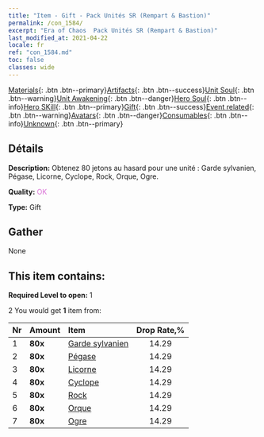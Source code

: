 ```yaml
---
title: "Item - Gift - Pack Unités SR (Rempart & Bastion)"
permalink: /con_1584/
excerpt: "Era of Chaos  Pack Unités SR (Rempart & Bastion)"
last_modified_at: 2021-04-22
locale: fr
ref: "con_1584.md"
toc: false
classes: wide
---
```

 [Materials](/ItemsFR/){: .btn .btn--primary}[Artifacts](/ItemsFR/Artifacts/){: .btn .btn--success}[Unit Soul](/ItemsFR/UnitSoul/){: .btn .btn--warning}[Unit Awakening](/ItemsFR/UnitAwakening/){: .btn .btn--danger}[Hero Soul](/ItemsFR/HeroSoul/){: .btn .btn--info}[Hero SKill](/ItemsFR/HeroSkill/){: .btn .btn--primary}[Gift](/ItemsFR/Gift/){: .btn .btn--success}[Event related](/ItemsFR/Events/){: .btn .btn--warning}[Avatars](/ItemsFR/Avatars/){: .btn .btn--danger}[Consumables](/ItemsFR/Consumables/){: .btn .btn--info}[Unknown](/ItemsFR/Unknown/){: .btn .btn--primary}

## Détails
 **Description:** Obtenez 80 jetons au hasard pour une unité : Garde sylvanien, Pégase, Licorne, Cyclope, Rock, Orque, Ogre.

 **Quality:** <span style="color: #DA70D6">OK</span>

 **Type:** Gift

## Gather

  None

## This item contains:

 **Required Level to open:** 1

 2 You would get **1** item  from:

  | Nr | Amount |     Item    | Drop Rate,% |
  |:---|:-------|:------------|:---------:|
  | 1 |  **80x** | [Garde sylvanien](/fr/Items/unt_203/) | 14.29 | 
  | 2 |  **80x** | [Pégase](/fr/Items/unt_202/) | 14.29 | 
  | 3 |  **80x** | [Licorne](/fr/Items/unt_204/) | 14.29 | 
  | 4 |  **80x** | [Cyclope](/fr/Items/unt_222/) | 14.29 | 
  | 5 |  **80x** | [Rock](/fr/Items/unt_221/) | 14.29 | 
  | 6 |  **80x** | [Orque](/fr/Items/unt_219/) | 14.29 | 
  | 7 |  **80x** | [Ogre](/fr/Items/unt_220/) | 14.29 | 
